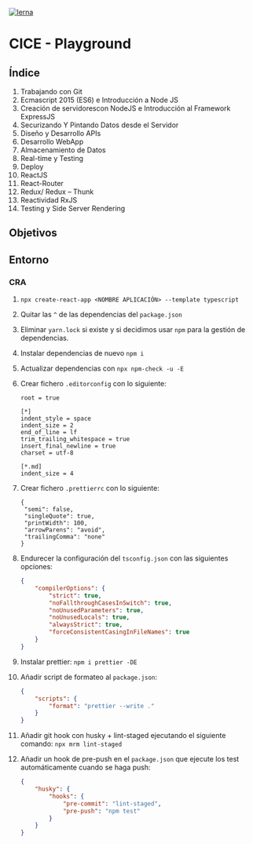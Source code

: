 [![lerna](https://img.shields.io/badge/maintained%20with-lerna-cc00ff.svg)](https://lerna.js.org/)

# CICE - Playground

## Índice

1. Trabajando con Git
2. Ecmascript 2015 (ES6) e Introducción a Node JS
3. Creación de servidorescon NodeJS e Introducción al Framework ExpressJS
4. Securizando Y Pintando Datos desde el Servidor
5. Diseño y Desarrollo APIs
6. Desarrollo WebApp
7. Almacenamiento de Datos
8. Real-time y Testing
9. Deploy
10. ReactJS
11. React-Router
12. Redux/ Redux – Thunk
13. Reactividad RxJS
14. Testing y Side Server Rendering

## Objetivos

## Entorno

### CRA

1.  `npx create-react-app <NOMBRE APLICACIÓN> --template typescript`
2.  Quitar las `^` de las dependencias del `package.json`
3.  Eliminar `yarn.lock` si existe y si decidimos usar `npm` para la gestión de dependencias.
4.  Instalar dependencias de nuevo `npm i`
5.  Actualizar dependencias con `npx npm-check -u -E`
6.  Crear fichero `.editorconfig` con lo siguiente:

    ```
    root = true

    [*]
    indent_style = space
    indent_size = 2
    end_of_line = lf
    trim_trailing_whitespace = true
    insert_final_newline = true
    charset = utf-8

    [*.md]
    indent_size = 4

    ```

7.  Crear fichero `.prettierrc` con lo siguiente:

    ```
    {
     "semi": false,
     "singleQuote": true,
     "printWidth": 100,
     "arrowParens": "avoid",
     "trailingComma": "none"
    }

    ```

8.  Endurecer la configuración del `tsconfig.json` con las siguientes opciones:

    ```json
    {
        "compilerOptions": {
            "strict": true,
            "noFallthroughCasesInSwitch": true,
            "noUnusedParameters": true,
            "noUnusedLocals": true,
            "alwaysStrict": true,
            "forceConsistentCasingInFileNames": true
        }
    }
    ```

9.  Instalar prettier: `npm i prettier -DE`
10. Añadir script de formateo al `package.json`:
    ```json
    {
        "scripts": {
            "format": "prettier --write ."
        }
    }
    ```
11. Añadir git hook con husky + lint-staged ejecutando el siguiente comando: `npx mrm lint-staged`
12. Añadir un hook de pre-push en el `package.json` que ejecute los test automáticamente cuando se haga push:
    ```json
    {
        "husky": {
            "hooks": {
                "pre-commit": "lint-staged",
                "pre-push": "npm test"
            }
        }
    }
    ```
